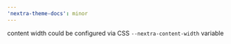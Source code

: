 ```yaml
---
'nextra-theme-docs': minor
---
```


content width could be configured via CSS `--nextra-content-width` variable
